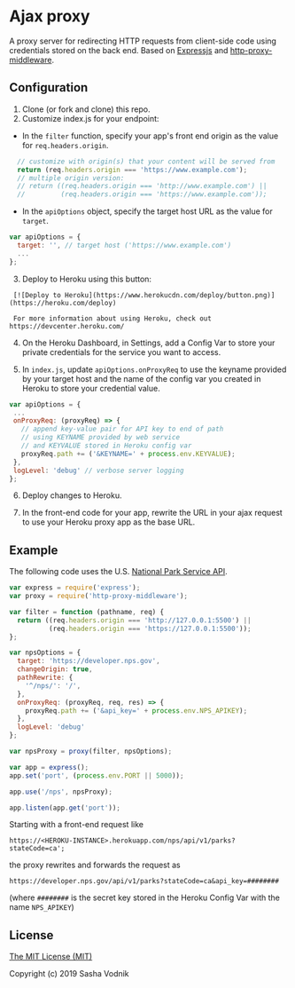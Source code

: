 # Ajax proxy

A proxy server for redirecting HTTP requests from client-side code using credentials stored on the back end.
Based on [Expressjs](https://expressjs.com) and [http-proxy-middleware](https://github.com/chimurai/http-proxy-middleware).

## Configuration

1. Clone (or fork and clone) this repo.
2. Customize index.js for your endpoint:

  - In the `filter` function, specify your app's front end origin as the value for `req.headers.origin`.
```js
  // customize with origin(s) that your content will be served from
  return (req.headers.origin === 'https://www.example.com');
  // multiple origin version:
  // return ((req.headers.origin === 'http://www.example.com') ||
  //         (req.headers.origin === 'https://www.example.com'));
```
  - In the `apiOptions` object, specify the target host URL as the value for `target`.

```js
var apiOptions = {
  target: '', // target host ('https://www.example.com')
  ...
};
```

   3. Deploy to Heroku using this button:
   
     [![Deploy to Heroku](https://www.herokucdn.com/deploy/button.png)](https://heroku.com/deploy)

     For more information about using Heroku, check out https://devcenter.heroku.com/

   4. On the Heroku Dashboard, in Settings, add a Config Var to store your private credentials for the service you want to access.

   5. In `index.js`, update `apiOptions.onProxyReq` to use the keyname provided by your target host and the name of the config var you created in Heroku to store your credential value.

   ```js
var apiOptions = {
    ...
    onProxyReq: (proxyReq) => {
      // append key-value pair for API key to end of path
      // using KEYNAME provided by web service
      // and KEYVALUE stored in Heroku config var
      proxyReq.path += ('&KEYNAME=' + process.env.KEYVALUE);
    },
    logLevel: 'debug' // verbose server logging
};
   ```

   6. Deploy changes to Heroku.

   7. In the front-end code for your app, rewrite the URL in your ajax request to use your Heroku proxy app as the base URL.

## Example
The following code uses the U.S. [National Park Service API]().

```js
var express = require('express');
var proxy = require('http-proxy-middleware');

var filter = function (pathname, req) {
  return ((req.headers.origin === 'http://127.0.0.1:5500') ||
          (req.headers.origin === 'https://127.0.0.1:5500'));
};

var npsOptions = {
  target: 'https://developer.nps.gov', 
  changeOrigin: true, 
  pathRewrite: {
    '^/nps/': '/', 
  },
  onProxyReq: (proxyReq, req, res) => {
    proxyReq.path += ('&api_key=' + process.env.NPS_APIKEY);
  },
  logLevel: 'debug'
};

var npsProxy = proxy(filter, npsOptions);

var app = express();
app.set('port', (process.env.PORT || 5000));

app.use('/nps', npsProxy);

app.listen(app.get('port'));

```

Starting with a front-end request like

```https://<HEROKU-INSTANCE>.herokuapp.com/nps/api/v1/parks?stateCode=ca';```

the proxy rewrites and forwards the request as

```https://developer.nps.gov/api/v1/parks?stateCode=ca&api_key=########```

(where `########` is the secret key stored in the Heroku Config Var with the name `NPS_APIKEY`)

## License

[The MIT License (MIT)](https://choosealicense.com/licenses/mit/)

Copyright (c) 2019 Sasha Vodnik

<!-- 
## Deploying to Heroku

```
heroku create
git push heroku master
heroku open
```
-->